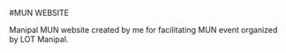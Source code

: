 #MUN WEBSITE

Manipal MUN website created by me for facilitating MUN event organized by LOT Manipal.
